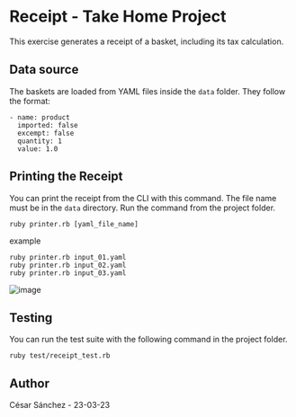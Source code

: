 # Receipt - Take Home Project

This exercise generates a receipt of a basket, including its tax calculation. 

## Data source

The baskets are loaded from YAML files inside the `data` folder. They follow the format:

```
- name: product
  imported: false
  excempt: false
  quantity: 1
  value: 1.0
```

## Printing the Receipt

You can print the receipt from the CLI with this command. The file name must be in the `data` directory. Run the command from the project folder. 

```
ruby printer.rb [yaml_file_name]
```

example

```
ruby printer.rb input_01.yaml
ruby printer.rb input_02.yaml
ruby printer.rb input_03.yaml
```

![image](https://user-images.githubusercontent.com/6455197/227157790-86ea3b02-f068-4ca3-b7ab-75d551e0f12b.png)



## Testing

You can run the test suite with the following command in the project folder.
```
ruby test/receipt_test.rb
```

## Author

César Sánchez - 23-03-23
